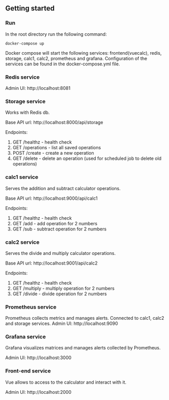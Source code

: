## Getting started

### Run

In the root directory run the following command:

```
docker-compose up
```

Docker compose will start the following services: frontend(vuecalc), redis, storage, calc1, calc2, prometheus and grafana.
Configuration of the services can be found in the docker-compose.yml file.

### Redis service

Admin UI: http://localhost:8081

### Storage service
Works with Redis db.

Base API url: http://localhost:8000/api/storage

Endpoints:
1. GET /healthz - health check
2. GET /operations - list all saved operations
3. POST /create - create a new operation
4. GET /delete - delete an operation (used for scheduled job to delete old operations)


### calc1 service
Serves the addition and subtract calculator operations.

Base API url: http://localhost:9000/api/calc1

Endpoints:
1. GET /healthz - health check
2. GET /add - add operation for 2 numbers
3. GET /sub - subtract operation for 2 numbers

### calc2 service
Serves the divide and multiply calculator operations.

Base API url: http://localhost:9001/api/calc2

Endpoints:
1. GET /healthz - health check
2. GET /multiply - multiply operation for 2 numbers
3. GET /divide - divide operation for 2 numbers

### Prometheus service
Prometheus collects metrics and manages alerts.
Connected to calc1, calc2 and storage services.
Admin UI: http://localhost:9090

### Grafana service
Grafana visualizes matrices and manages alerts collected by Prometheus.

Admin UI: http://localhost:3000

### Front-end service
Vue allows to access to the calculator and interact with it.

Admin UI: http://localhost:2000


